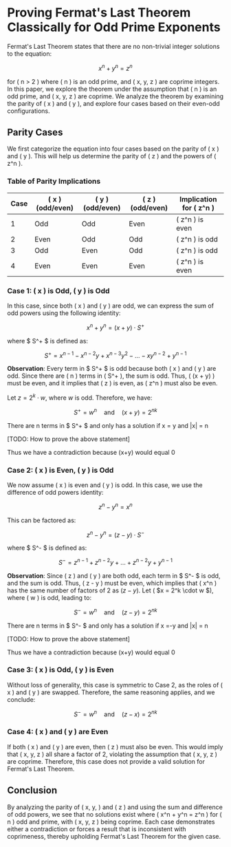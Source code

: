 # Proving Fermat's Last Theorem Classically for Odd Prime Exponents

Fermat's Last Theorem states that there are no non-trivial integer solutions to the equation:

$$x^n + y^n = z^n$$

for \( n > 2 \) where \( n \) is an odd prime, and \( x, y, z \) are coprime integers. In this paper, we explore the theorem under the assumption that \( n \) is an odd prime, and \( x, y, z \) are coprime. We analyze the theorem by examining the parity of \( x \) and \( y \), and explore four cases based on their even-odd configurations.

## Parity Cases

We first categorize the equation into four cases based on the parity of \( x \) and \( y \). This will help us determine the parity of \( z \) and the powers of \( z^n \). 

### Table of Parity Implications

| Case | \( x \) (odd/even) | \( y \) (odd/even) | \( z \) (odd/even) | Implication for \( z^n \) |
|------|-------------------|--------------------|--------------------|--------------------------|
| 1    | Odd               | Odd                | Even               | \( z^n \) is even         |
| 2    | Even              | Odd                | Odd                | \( z^n \) is odd          |
| 3    | Odd               | Even               | Odd                | \( z^n \) is odd          |
| 4    | Even              | Even               | Even               | \( z^n \) is even         |

### Case 1: \( x \) is Odd, \( y \) is Odd
In this case, since both \( x \) and \( y \) are odd, we can express the sum of odd powers using the following identity:

$$
x^n + y^n = (x + y) \cdot S^+
$$

where $ S^+ $ is defined as:

$$
S^+ = x^{n-1} - x^{n-2}y + x^{n-3}y^2 - \dots - xy^{n-2} + y^{n-1}
$$

**Observation**: Every term in $ S^+ $ is odd because both \( x \) and \( y \) are odd. Since there are \( n \) terms in \( S^+ \), the sum is odd. Thus, \( (x + y) \) must be even, and it implies that \( z \) is even, as \( z^n \) must also be even.


Let $z = 2^k \cdot w$, where $w$ is odd. Therefore, we have:




$$
S^+ = w^n \quad \text{and} \quad (x + y) = 2^{nk}
$$

There are n terms in $ S^+ $ and only has a solution if x = y and |x| = n

[TODO: How to prove the above statement]

Thus we have a contradiction because (x+y) would equal 0

### Case 2: \( x \) is Even, \( y \) is Odd
We now assume \( x \) is even and \( y \) is odd. In this case, we use the difference of odd powers identity:

$$
z^n - y^n = x^n
$$

This can be factored as:

$$
z^n - y^n = (z - y) \cdot S^-
$$

where $ S^- $ is defined as:

$$
S^- = z^{n-1} + z^{n-2}y + \dots + z^{n-2}y + y^{n-1}
$$

**Observation**: Since \( z \) and \( y \) are both odd, each term in $ S^- $ is odd, and the sum is odd. Thus, \( z - y \) must be even, which implies that \( x^n \) has the same number of factors of 2 as $( z - y )$. Let ( $x = 2^k \cdot w $), where \( w \) is odd, leading to:

$$
S^- = w^n \quad \text{and} \quad (z - y) = 2^{nk}
$$

There are n terms in $ S^- $ and only has a solution if x =-y and |x| = n

[TODO: How to prove the above statement]

Thus we have a contradiction because (x+y) would equal 0

### Case 3: \( x \) is Odd, \( y \) is Even
Without loss of generality, this case is symmetric to Case 2, as the roles of \( x \) and \( y \) are swapped. Therefore, the same reasoning applies, and we conclude:

$$
S^- = w^n \quad \text{and} \quad (z - x) = 2^{nk}
$$

### Case 4: \( x \) and \( y \) are Even
If both \( x \) and \( y \) are even, then \( z \) must also be even. This would imply that \( x, y, z \) all share a factor of 2, violating the assumption that \( x, y, z \) are coprime. Therefore, this case does not provide a valid solution for Fermat's Last Theorem.

## Conclusion

By analyzing the parity of \( x, y, \) and \( z \) and using the sum and difference of odd powers, we see that no solutions exist where \( x^n + y^n = z^n \) for \( n \) odd and prime, with \( x, y, z \) being coprime. Each case demonstrates either a contradiction or forces a result that is inconsistent with coprimeness, thereby upholding Fermat's Last Theorem for the given case.
